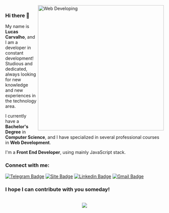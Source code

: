 <img src="https://i.imgur.com/Os6wzlC.png" min-width="400px" max-width="400px" width="400px" align="right" alt="Web Developing">

### Hi there 👋

My name is **Lucas Carvalho**, and I am a developer in constant development! Studious and dedicated, always looking for new knowledge and new experiences in the technology area.

I currently have a **Bachelor's Degree** in **Computer Science**, and I have specialized in several professional courses in **Web Development**.

I'm a **Front End Developer**, using mainly JavaScript stack.

### Connect with me:
<a href="https://t.me/lucas_hmsc" target="_blank"><img src="https://i.imgur.com/qO5kei4.png" alt="Telegram Badge" /></a>
<a href="https://lucas-hmsc.github.io/curriculo" target="_blank"><img src="https://i.imgur.com/5dJ2VGY.png" alt="Site Badge" /></a>
<a href="https://www.linkedin.com/in/dev-lucas-carvalho/" target="_blank"><img src="https://i.imgur.com/cQZE8C8.png" alt="Linkedin Badge" /></a>
<a href="mailto:lucashms.carvalho@gmail.com" target="_blank"><img src="https://i.imgur.com/wOdadgd.png" alt="Gmail Badge" /></a>

### I hope I can contribute with you someday!
<br />
<div align="center">
  <img src="https://github-readme-stats.vercel.app/api/top-langs/?username=Lucas-HMSC&layout=compact&langs_count=10&theme=omni&card_width=500"/>
</div>
